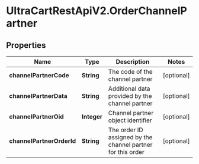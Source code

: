 # UltraCartRestApiV2.OrderChannelPartner

## Properties
Name | Type | Description | Notes
------------ | ------------- | ------------- | -------------
**channelPartnerCode** | **String** | The code of the channel partner | [optional] 
**channelPartnerData** | **String** | Additional data provided by the channel partner | [optional] 
**channelPartnerOid** | **Integer** | Channel partner object identifier | [optional] 
**channelPartnerOrderId** | **String** | The order ID assigned by the channel partner for this order | [optional] 


